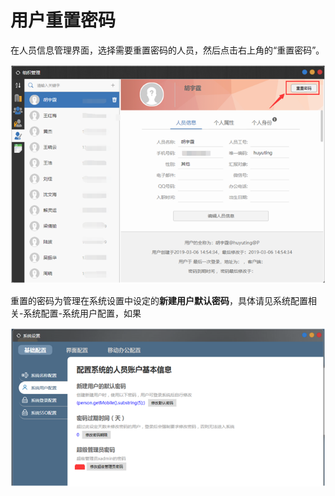 # 用户重置密码

在人员信息管理界面，选择需要重置密码的人员，然后点击右上角的“重置密码”。

![](../../.gitbook/assets/image%20%2878%29.png)

重置的密码为管理在系统设置中设定的**新建用户默认密码**，具体请见系统配置相关-系统配置-系统用户配置，如果

![](../../.gitbook/assets/image%20%28114%29.png)

